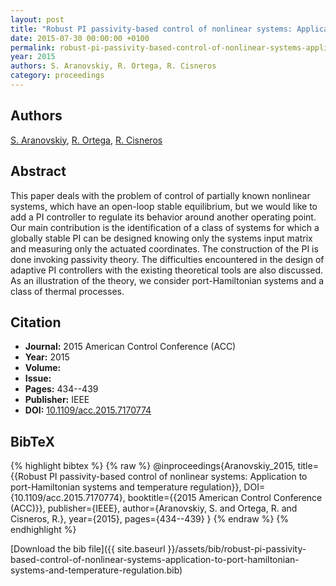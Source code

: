 ```yaml
---
layout: post
title: "Robust PI passivity-based control of nonlinear systems: Application to port-Hamiltonian systems and temperature regulation"
date: 2015-07-30 00:00:00 +0100
permalink: robust-pi-passivity-based-control-of-nonlinear-systems-application-to-port-hamiltonian-systems-and-temperature-regulation
year: 2015
authors: S. Aranovskiy, R. Ortega, R. Cisneros
category: proceedings
---
```

 
## Authors
[S. Aranovskiy](authors/s-aranovskiy), [R. Ortega](authors/romeo-ortega), [R. Cisneros](authors/r-cisneros)
 
## Abstract
This paper deals with the problem of control of partially known nonlinear systems, which have an open-loop stable equilibrium, but we would like to add a PI controller to regulate its behavior around another operating point. Our main contribution is the identification of a class of systems for which a globally stable PI can be designed knowing only the systems input matrix and measuring only the actuated coordinates. The construction of the PI is done invoking passivity theory. The difficulties encountered in the design of adaptive PI controllers with the existing theoretical tools are also discussed. As an illustration of the theory, we consider port-Hamiltonian systems and a class of thermal processes.
 
## Citation
- **Journal:** 2015 American Control Conference (ACC)
- **Year:** 2015
- **Volume:** 
- **Issue:** 
- **Pages:** 434--439
- **Publisher:** IEEE
- **DOI:** [10.1109/acc.2015.7170774](https://doi.org/10.1109/acc.2015.7170774)
 
## BibTeX
{% highlight bibtex %}
{% raw %}
@inproceedings{Aranovskiy_2015,
  title={{Robust PI passivity-based control of nonlinear systems: Application to port-Hamiltonian systems and temperature regulation}},
  DOI={10.1109/acc.2015.7170774},
  booktitle={{2015 American Control Conference (ACC)}},
  publisher={IEEE},
  author={Aranovskiy, S. and Ortega, R. and Cisneros, R.},
  year={2015},
  pages={434--439}
}
{% endraw %}
{% endhighlight %}
 
[Download the bib file]({{ site.baseurl }}/assets/bib/robust-pi-passivity-based-control-of-nonlinear-systems-application-to-port-hamiltonian-systems-and-temperature-regulation.bib)
 
